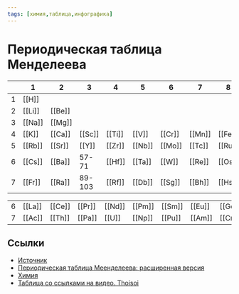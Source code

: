 ```yaml
---
tags: [химия,таблица,инфографика] 
---
```


# Периодическая таблица Менделеева

|     | 1      | 2      | 3      | 4      | 5      | 6      | 7      | 8      | 9      | 11     | 10     | 12     | 13     | 14     | 15     | 16     | 17     | 18     |
| --- | ------ | ------ | ------ | ------ | ------ | ------ | ------ | ------ | ------ | ------ | ------ | ------ | ------ | ------ | ------ | ------ | ------ | ------ |
| 1   | [[H]]  |        |        |        |        |        |        |        |        |        |        |        |        |        |        |        |        | [[He]] |
| 2   | [[Li]] | [[Be]] |        |        |        |        |        |        |        |        |        |        | [[B]]  | [[C]]  | [[N]]  | [[O]]  | [[F]]  | [[Ne]] |
| 3   | [[Na]] | [[Mg]] |        |        |        |        |        |        |        |        |        |        | [[Al]] | [[Si]] | [[P]]  | [[S]]  | [[Cl]] | [[Ar]] |
| 4   | [[K]]  | [[Ca]] | [[Sc]] | [[Ti]] | [[V]]  | [[Cr]] | [[Mn]] | [[Fe]] | [[Co]] | [[Cu]] | [[Ni]] | [[Zn]] | [[Ga]] | [[Ge]] | [[As]] | [[Se]] | [[Br]] | [[Kr]] |
| 5   | [[Rb]] | [[Sr]] | [[Y]]  | [[Zr]] | [[Nb]] | [[Mo]] | [[Tc]] | [[Ru]] | [[Rh]] | [[Ag]] | [[Pd]] | [[Cd]] | [[In]] | [[Sn]] | [[Sb]] | [[Te]] | [[I]]  | [[Xe]] |
| 6   | [[Cs]] | [[Ba]] | 57-71  | [[Hf]] | [[Ta]] | [[W]]  | [[Re]] | [[Os]] | [[Ir]] | [[Au]] | [[Pt]] | [[Hg]] | [[Tl]] | [[Pb]] | [[Bi]] | [[Po]] | [[At]] | [[Rn]] |
| 7   | [[Fr]] | [[Ra]] | 89-103 | [[Rf]] | [[Db]] | [[Sg]] | [[Bh]] | [[Hs]] | [[Mt]] | [[Rg]] | [[Ds]] | [[Cn]] | [[Nh]] | [[Fl]] | [[Mc]] | [[Lv]] | [[Ts]] | [[Og]] |

|     |        |        |        |        |        |        |        |        |        |        |        |        |        |        |        |
| --- | ------ | ------ | ------ | ------ | ------ | ------ | ------ | ------ | ------ | ------ | ------ | ------ | ------ | ------ | ------ |
| 6   | [[La]] | [[Ce]] | [[Pr]] | [[Nd]] | [[Pm]] | [[Sm]] | [[Eu]] | [[Gd]] | [[Tb]] | [[Dy]] | [[Ho]] | [[Er]] | [[Tm]] | [[Yb]] | [[Lu]] |
| 7   | [[Ac]] | [[Th]] | [[Pa]] | [[U]]  | [[Np]] | [[Pu]] | [[Am]] | [[Cm]] | [[Bk]] | [[Cf]] | [[Es]] | [[Fm]] | [[Md]] | [[No]] | [[Lr]] |

## Ссылки

- [Источник](https://ptable.com/)
- [Периодическая таблица Меенделеева: расширенная версия](https://sunandstuff.com/periodictable/mk2/)
- [Химия](%D0%A5%D0%B8%D0%BC%D0%B8%D1%8F.md)
- [Таблица со ссылками на видео. Thoisoi](https://thoisoi.ru/)
